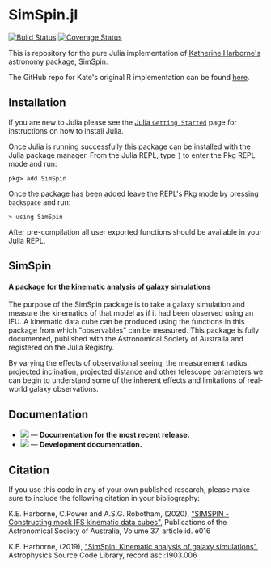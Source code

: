 # SimSpin.jl

[![Build Status](https://github.com/kateharborne/SimSpin.jl/actions/workflows/CI.yml/badge.svg)](https://github.com/kateharborne/SimSpin.jl/actions) [![Coverage Status](https://coveralls.io/repos/github/kateharborne/SimSpin.jl/badge.svg?branch=master)](https://coveralls.io/github/kateharborne/SimSpin.jl?branch=master)

This is repository for the pure Julia implementation of [Katherine Harborne's](https://github.com/kateharborne) astronomy package, SimSpin.

The GitHub repo for Kate's original R implementation can be found [here](https://github.com/kateharborne/SimSpin).

## Installation

If you are new to Julia please see the [Julia `Getting Started`](https://docs.julialang.org/en/v1/manual/getting-started/) page for instructions on how to install Julia.

Once Julia is running successfully this package can be installed with the Julia package manager.
From the Julia REPL, type `]` to enter the Pkg REPL mode and run:

```
pkg> add SimSpin
```

Once the package has been added leave the REPL's Pkg mode by pressing `backspace` and run:

```
> using SimSpin
```

After pre-compilation all user exported functions should be available in your Julia REPL.

## SimSpin
#### A package for the kinematic analysis of galaxy simulations

The purpose of the SimSpin package is to take a galaxy simulation and measure the kinematics of that model as if it had been observed using an IFU. A kinematic data cube can be produced using the functions in this package from which "observables" can be measured. This package is fully documented, published with the Astronomical Society of Australia and registered on the Julia Registry.

By varying the effects of observational seeing, the measurement radius, projected inclination, projected distance and other telescope parameters we can begin to understand some of the inherent effects and limitations of real-world galaxy observations.

## Documentation

- [![](https://img.shields.io/badge/docs-stable-blue.svg)](https://kateharborne.github.io/SimSpin.jl/stable) &mdash; **Documentation for the most recent release.**
- [![](https://img.shields.io/badge/docs-latest-blue.svg)](https://kateharborne.github.io/SimSpin.jl/dev) &mdash; **Development documentation.**

## Citation
If you use this code in any of your own published research, please make sure to include the following citation in your bibliography:

K.E. Harborne, C.Power and A.S.G. Robotham, (2020), ["SIMSPIN - Constructing mock IFS kinematic data cubes"](https://ui.adsabs.harvard.edu/abs/2020PASA...37...16H/abstract), Publications of the Astronomical Society of Australia, Volume 37, article id. e016

K.E. Harborne, (2019), ["SimSpin: Kinematic analysis of galaxy simulations"](https://ui.adsabs.harvard.edu/abs/2019ascl.soft03006H/abstract), Astrophysics Source Code Library, record ascl:1903.006
